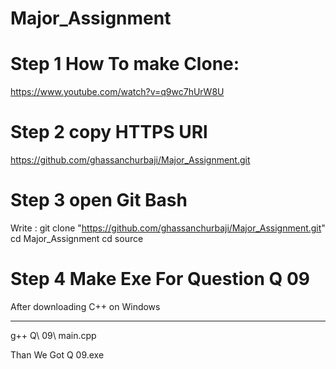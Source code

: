 # Major_Assignment
# Step 1 How To make  Clone:
https://www.youtube.com/watch?v=q9wc7hUrW8U

# Step 2 copy HTTPS URl
https://github.com/ghassanchurbaji/Major_Assignment.git

# Step 3 open Git Bash
Write :
git clone "https://github.com/ghassanchurbaji/Major_Assignment.git"
cd Major_Assignment 
cd source 

# Step 4 Make Exe For Question Q 09
After downloading C++ on Windows
***
 g++ Q\ 09\ main.cpp

Than We Got 
Q 09.exe
